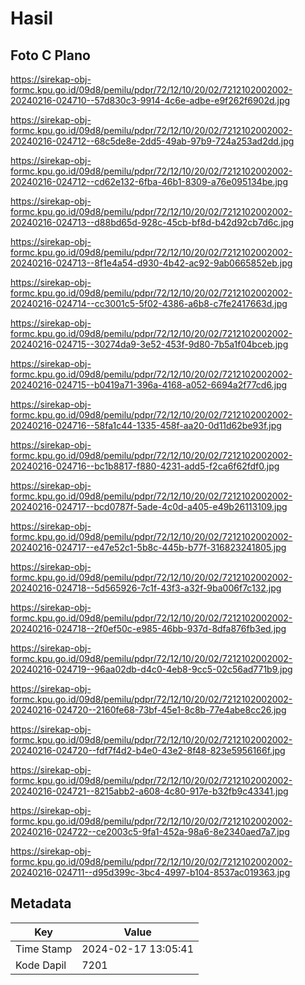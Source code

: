 # Hasil

## Foto C Plano

https://sirekap-obj-formc.kpu.go.id/09d8/pemilu/pdpr/72/12/10/20/02/7212102002002-20240216-024710--57d830c3-9914-4c6e-adbe-e9f262f6902d.jpg

https://sirekap-obj-formc.kpu.go.id/09d8/pemilu/pdpr/72/12/10/20/02/7212102002002-20240216-024712--68c5de8e-2dd5-49ab-97b9-724a253ad2dd.jpg

https://sirekap-obj-formc.kpu.go.id/09d8/pemilu/pdpr/72/12/10/20/02/7212102002002-20240216-024712--cd62e132-6fba-46b1-8309-a76e095134be.jpg

https://sirekap-obj-formc.kpu.go.id/09d8/pemilu/pdpr/72/12/10/20/02/7212102002002-20240216-024713--d88bd65d-928c-45cb-bf8d-b42d92cb7d6c.jpg

https://sirekap-obj-formc.kpu.go.id/09d8/pemilu/pdpr/72/12/10/20/02/7212102002002-20240216-024713--8f1e4a54-d930-4b42-ac92-9ab0665852eb.jpg

https://sirekap-obj-formc.kpu.go.id/09d8/pemilu/pdpr/72/12/10/20/02/7212102002002-20240216-024714--cc3001c5-5f02-4386-a6b8-c7fe2417663d.jpg

https://sirekap-obj-formc.kpu.go.id/09d8/pemilu/pdpr/72/12/10/20/02/7212102002002-20240216-024715--30274da9-3e52-453f-9d80-7b5a1f04bceb.jpg

https://sirekap-obj-formc.kpu.go.id/09d8/pemilu/pdpr/72/12/10/20/02/7212102002002-20240216-024715--b0419a71-396a-4168-a052-6694a2f77cd6.jpg

https://sirekap-obj-formc.kpu.go.id/09d8/pemilu/pdpr/72/12/10/20/02/7212102002002-20240216-024716--58fa1c44-1335-458f-aa20-0d11d62be93f.jpg

https://sirekap-obj-formc.kpu.go.id/09d8/pemilu/pdpr/72/12/10/20/02/7212102002002-20240216-024716--bc1b8817-f880-4231-add5-f2ca6f62fdf0.jpg

https://sirekap-obj-formc.kpu.go.id/09d8/pemilu/pdpr/72/12/10/20/02/7212102002002-20240216-024717--bcd0787f-5ade-4c0d-a405-e49b26113109.jpg

https://sirekap-obj-formc.kpu.go.id/09d8/pemilu/pdpr/72/12/10/20/02/7212102002002-20240216-024717--e47e52c1-5b8c-445b-b77f-316823241805.jpg

https://sirekap-obj-formc.kpu.go.id/09d8/pemilu/pdpr/72/12/10/20/02/7212102002002-20240216-024718--5d565926-7c1f-43f3-a32f-9ba006f7c132.jpg

https://sirekap-obj-formc.kpu.go.id/09d8/pemilu/pdpr/72/12/10/20/02/7212102002002-20240216-024718--2f0ef50c-e985-46bb-937d-8dfa876fb3ed.jpg

https://sirekap-obj-formc.kpu.go.id/09d8/pemilu/pdpr/72/12/10/20/02/7212102002002-20240216-024719--96aa02db-d4c0-4eb8-9cc5-02c56ad771b9.jpg

https://sirekap-obj-formc.kpu.go.id/09d8/pemilu/pdpr/72/12/10/20/02/7212102002002-20240216-024720--2160fe68-73bf-45e1-8c8b-77e4abe8cc26.jpg

https://sirekap-obj-formc.kpu.go.id/09d8/pemilu/pdpr/72/12/10/20/02/7212102002002-20240216-024720--fdf7f4d2-b4e0-43e2-8f48-823e5956166f.jpg

https://sirekap-obj-formc.kpu.go.id/09d8/pemilu/pdpr/72/12/10/20/02/7212102002002-20240216-024721--8215abb2-a608-4c80-917e-b32fb9c43341.jpg

https://sirekap-obj-formc.kpu.go.id/09d8/pemilu/pdpr/72/12/10/20/02/7212102002002-20240216-024722--ce2003c5-9fa1-452a-98a6-8e2340aed7a7.jpg

https://sirekap-obj-formc.kpu.go.id/09d8/pemilu/pdpr/72/12/10/20/02/7212102002002-20240216-024711--d95d399c-3bc4-4997-b104-8537ac019363.jpg


## Metadata

| Key        | Value               |
| ---------- | ------------------- |
| Time Stamp | 2024-02-17 13:05:41 |
| Kode Dapil | 7201                |



